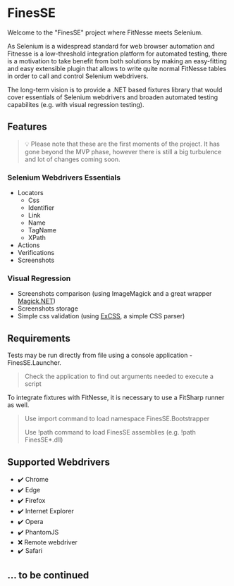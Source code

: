 # FinesSE

Welcome to the "FinesSE" project where FitNesse meets Selenium. 

As Selenium is a widespread standard for web browser automation and Fitnesse is a low-threshold integration platform for automated testing, there is a motivation to take benefit from both solutions by making an easy-fitting and easy extensible plugin that allows to write quite normal FitNesse tables in order to call and control Selenium webdrivers. 

The long-term vision is to provide a .NET based fixtures library that would cover essentials of Selenium webdrivers and broaden automated testing capabilites (e.g. with visual regression testing). 

## Features

> :bulb: Please note that these are the first moments of the project. It has gone beyond the MVP phase, however there is still a big turbulence and lot of changes coming soon. 

### Selenium Webdrivers Essentials
- Locators
  * Css
  * Identifier
  * Link
  * Name
  * TagName
  * XPath
- Actions
- Verifications
- Screenshots

### Visual Regression
- Screenshots comparison (using ImageMagick and a great wrapper [Magick.NET](https://github.com/dlemstra/Magick.NET))
- Screenshots storage
- Simple css validation (using [ExCSS](https://github.com/TylerBrinks/ExCSS), a simple CSS parser)

## Requirements

Tests may be run directly from file using a console application - FinesSE.Launcher. 
> Check the application to find out arguments needed to execute a script

To integrate fixtures with FitNesse, it is necessary to use a FitSharp runner as well. 
> Use import command to load namespace FinesSE.Bootstrapper
>
> Use !path command to load FinesSE assemblies (e.g. !path FinesSE\*.dll)

## Supported Webdrivers

- ✔️ Chrome
- ✔️ Edge
- ✔️ Firefox
- ✔️ Internet Explorer
- ✔️ Opera
- ✔️ PhantomJS
- ❌ Remote webdriver
- ✔️ Safari

## ... to be continued
